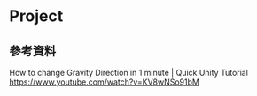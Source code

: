 # Project

## 參考資料

How to change Gravity Direction in 1 minute | Quick Unity Tutorial
https://www.youtube.com/watch?v=KV8wNSo91bM